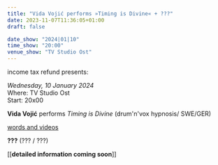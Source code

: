 ```yaml
---
title: "Vida Vojić performs »Timing is Divine« + ???"
date: 2023-11-07T11:36:05+01:00
draft: false

date_show: "2024|01|10"
time_show: "20:00"
venue_show: "TV Studio Ost"
---
```


income tax refund presents:

_Wednesday, 10 January 2024_
\
Where: TV Studio Ost
\
Start: 20x00

**Vida Vojić** performs _Timing is Divine_ (drum'n'vox hypnosis/ SWE/GER)

[words and videos](https://vidavojic.hotglue.me/?TIMING+IS+DIVINE)

**???** (??? / ???)

[[**detailed information coming soon**]]

<!-- ![Vida Vojić performs »Timing is Divine«](../../posters/2024-01-10.jpg) -->
